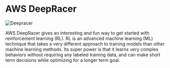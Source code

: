 # AWS DeepRacer 


![Deepracer](https://user-images.githubusercontent.com/54362460/183915626-0df1cb32-8187-4476-a882-ef2dcbec8e01.png)


AWS DeepRacer gives an interesting and fun way to get started with reinforcement learning (RL). RL is an advanced machine learning (ML) technique that takes a very different approach to training models than other machine learning methods. Its super power is that it learns very complex behaviors without requiring any labeled training data, and can make short term decisions while optimizing for a longer term goal.

<br>
